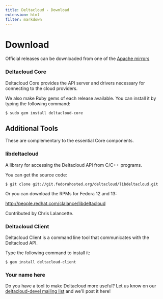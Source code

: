 ```yaml
---
title: Deltacloud - Download
extension: html
filter: markdown
---
```


Download
========

Official releases can be downloaded from one of the
[Apache mirrors](http://www.apache.org/dyn/closer.cgi?path=incubator/deltacloud/)

### Deltacloud Core ###

Deltacloud Core provides the API server and drivers necessary for connecting
to the cloud providers.

We also make Ruby gems of each release available. You can install it by
typing the following command:

    $ sudo gem install deltacloud-core

Additional Tools
----------------
These are complementary to the essential Core components.

### libdeltacloud ###

A library for accessing the Deltacloud API from C/C++ programs.

You can get the source code:

    $ git clone git://git.fedorahosted.org/deltacloud/libdeltacloud.git

Or you can download the RPMs for Fedora 12 and 13:

<http://people.redhat.com/clalance/libdeltacloud>

Contributed by Chris Lalancette.


### Deltacloud Client ###

Deltacloud Client is a command line tool that communicates with the
Deltacloud&nbsp;API.

Type the following command to install it:

    $ gem install deltacloud-client

### Your name here ###

Do you have a tool to make Deltacloud more useful? Let us know on our
[deltacloud-devel mailing list][deltacloud-devel] and we'll post it here!

[deltacloud-devel]: mailto:deltacloud-dev-subscribe@incubator.apache.org
